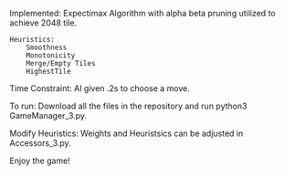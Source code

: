 Implemented: 
Expectimax Algorithm with alpha beta pruning utilized to achieve 2048 tile. 

	Heuristics:
		Smoothness
		Monotonicity
		Merge/Empty Tiles
		HighestTile

Time Constraint: 
	AI given .2s to choose a move.  

To run:
	Download all the files in the repository and run python3 GameManager_3.py. 

Modify Heuristics:
	Weights and Heuristsics can be adjusted in Accessors_3.py. 

Enjoy the game!
